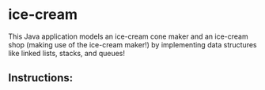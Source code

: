 # ice-cream

This Java application models an ice-cream cone maker and an ice-cream shop (making use of the ice-cream maker!) by implementing data structures like linked lists, stacks, and queues!

## Instructions:



